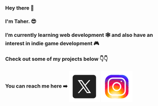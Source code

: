 ### Hey there 👋

### I'm Taher. 😎

### I’m currently learning web development 🕸️ and also have an interest in indie game development 🎮

### Check out some of my projects below 👇👇

### You can reach me here ➡️ <a href="https://twitter.com/LazyTaher"><img align="center" src="icons/x.svg"></a> <a href="https://www.instagram.com/tahersaraf/"><img align="center" src="icons/instagram.svg"></a>

<!--
**tahersaraf/tahersaraf** is a ✨ _special_ ✨ repository because its `README.md` (this file) appears on your GitHub profile.

Here are some ideas to get you started:

- 🔭 I’m currently working on ...
- 🌱 I’m currently learning ...
- 👯 I’m looking to collaborate on ...
- 🤔 I’m looking for help with ...
- 💬 Ask me about ...
- 📫 How to reach me: ...
- 😄 Pronouns: ...
- ⚡ Fun fact: ...
-->
